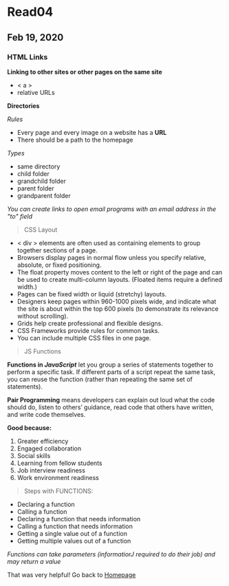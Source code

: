 # Read04 
## Feb 19, 2020

### HTML Links

**Linking to other sites or other pages on the same site**

* < a >
* relative URLs

**Directories**

*Rules*
* Every page and every image on
a website has a **URL**
* There should be a path to the homepage

*Types*
* same directory
* child folder
* grandchild folder 
* parent folder
* grandparent folder

*You can create links to open email programs with an email address in the "to" field*


> CSS Layout

* < div > elements are often used as containing elements to group together sections of a page.
* Browsers display pages in normal flow unless you specify relative, absolute, or fixed positioning.
* The float property moves content to the left or right of the page and can be used to create multi-column layouts. (Floated items require a defined width.)
* Pages can be fixed width or liquid (stretchy) layouts.
* Designers keep pages within 960-1000 pixels wide, and indicate what the site is about within the top 600 pixels (to demonstrate its relevance without scrolling).
* Grids help create professional and flexible designs. 
* CSS Frameworks provide rules for common tasks. 
* You can include multiple CSS files in one page.

> JS Functions

**Functions in *JavaScript***  let you group a series of statements together to perform a specific task. If different parts of a script repeat the same task, you can reuse the function (rather than repeating the same set of statements).

**Pair Programming** means developers can explain out loud what the code should do, listen to others’ guidance, read code that others have written, and write code themselves.

**Good because:**
1. Greater efficiency
2. Engaged collaboration
4. Social skills
3. Learning from fellow students
5. Job interview readiness
6. Work environment readiness


> Steps with FUNCTIONS:

* Declaring a function
* Calling a function
* Declaring a function that needs information 
* Calling a function that needs information
* Getting a single value out of a function
* Getting multiple values out of a function


*Functions can take parameters (informatiorJ required to do their job) and may return a value*


That was very helpful! Go back to [Homepage](README.md)